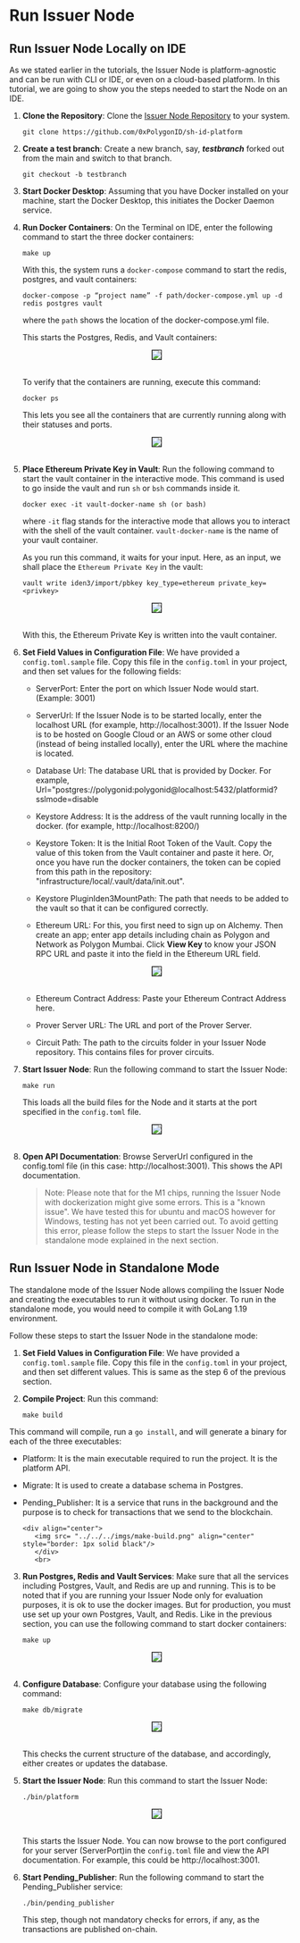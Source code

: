 # Run Issuer Node 

## Run Issuer Node Locally on IDE

As we stated earlier in the tutorials, the Issuer Node is platform-agnostic and can be run with CLI or IDE, or even on a cloud-based platform. In this tutorial, we are going to show you the steps needed to start the Node on an IDE.


1. **Clone the Repository**: Clone the <a href="https://github.com/0xPolygonID/sh-id-platform" target="_blank">Issuer Node Repository</a>
to your system.

      ```
      git clone https://github.com/0xPolygonID/sh-id-platform
      ``` 

2. **Create a test branch**: Create a new branch, say, ***testbranch*** forked out from the main and switch to that branch.

    ```
    git checkout -b testbranch
    ```
    

3. **Start Docker Desktop**: Assuming that you have Docker installed on your machine, start the Docker Desktop, this initiates the Docker Daemon service. 

4. **Run Docker Containers**: On the Terminal on IDE, enter the following command to start the three docker containers:

      ```
      make up
      ```
      With this, the system runs a `docker-compose` command to start the redis, postgres, and vault containers:

      ```
      docker-compose -p “project name” -f path/docker-compose.yml up -d redis postgres vault

      ```
      where the `path` shows the location of the docker-compose.yml file.

      This starts the Postgres, Redis, and Vault containers:

      <div align="center">
         <img src= "../../../imgs/makeup.png" align="center" style="border: 1px solid black"/>
         </div>
         <br>

      To verify that the containers are running, execute this command:

      ```
      docker ps
      ```
      This lets you see all the containers that are currently running along with their statuses and ports.

      <div align="center">
         <img src= "../../../imgs/docker-ps.png" align="center" style="border: 1px solid black"/>
         </div>
      <br>

5. **Place Ethereum Private Key in Vault**: Run the following command to start the vault container in the interactive mode. This command is used to go inside the vault and run `sh` or `bsh` commands inside it. 

      ```
      docker exec -it vault-docker-name sh (or bash)
      ```

      where `-it` flag stands for the interactive mode that allows you to interact with the shell of the vault container. `vault-docker-name` is the name of your vault container. 

      As you run this command, it waits for your input. Here, as an input,  we shall place the `Ethereum Private Key` in the vault:

      ```
      vault write iden3/import/pbkey key_type=ethereum private_key=<privkey>

      ```

      <div align="center">
         <img src= "../../../imgs/ethereum-priv-key.png" align="center" style="border: 1px solid black"/>
         </div>
         <br>

      With this, the Ethereum Private Key is written into the vault container. 

6. **Set Field Values in Configuration File**: We have provided a `config.toml.sample` file. Copy this file in the `config.toml` in your project, and then set values for the following fields:

      - ServerPort: Enter the port on which Issuer Node would start. (Example: 3001)

      - ServerUrl:  If the Issuer Node is to be started locally, enter the localhost URL (for example, http://localhost:3001). If the Issuer Node is to be hosted on Google Cloud or an AWS or some other cloud (instead of being installed locally), enter the URL where the machine is located.

      - Database Url: The database URL that is provided by Docker. For example,
      Url="postgres://polygonid:polygonid@localhost:5432/platformid?sslmode=disable

      - Keystore Address: It is the address of the vault running locally in the docker.  (for example, http://localhost:8200/)

      - Keystore Token: It is the Initial Root Token of the Vault. Copy the value of this token from the Vault container and paste it here. Or, once you have run the docker containers, the token can be copied from this path in the repository: "infrastructure/local/.vault/data/init.out".  

      - Keystore PluginIden3MountPath: The path that needs to be added to the vault so that it can be configured correctly.

      - Ethereum URL: For this, you first need to sign up on Alchemy. Then create an app; enter app details including chain as Polygon and Network as Polygon Mumbai. Click **View Key** to know your JSON RPC URL and paste it into the field in the Ethereum URL field. 

      <div align="center">
            <img src= "../../../imgs/alchemy.png" align="center" style="border: 1px solid black"/>
      </div>
      <br>


      - Ethereum Contract Address: Paste your Ethereum Contract Address here. 

      - Prover Server URL: The URL and port of the Prover Server.

      - Circuit Path: The path to the circuits folder in your Issuer Node repository. This contains files for prover circuits.


7. **Start Issuer Node**: Run the following command to start the Issuer Node:

      ```
      make run
      ```

   This loads all the build files for the Node and it starts at the port specified in the `config.toml` file. 

   <div align="center">
      <img src= "../../../imgs/node-start.png" align="center" style="border: 1px solid black"/>
      </div>
      <br>
      
8. **Open API Documentation**: Browse ServerUrl configured in the config.toml file (in this case: http://localhost:3001). This shows the API documentation. 

      > Note: Please note that for the M1 chips, running the Issuer Node with dockerization might give some errors. This is a "known issue". We have tested this for ubuntu and macOS however for Windows, testing has not yet been carried out. To avoid getting this error, please follow the steps to start the Issuer Node in the standalone mode explained in the next section. 

## Run Issuer Node in Standalone Mode

The standalone mode of the Issuer Node allows compiling the Issuer Node and creating the executables to run it without using docker. To run in the standalone mode, you would need to compile it with GoLang 1.19 environment.  

Follow these steps to start the Issuer Node in the standalone mode:

1. **Set Field Values in Configuration File**: We have provided a `config.toml.sample` file. Copy this file in the `config.toml` in your project, and then set different values. This is same as the step 6 of the previous section. 

2. **Compile Project**: Run this command:

      ```
      make build
      ```
This command will compile, run a `go install`, and will generate a binary for each of the three executables:

- Platform: It is the main executable required to run the project. It is the platform API. 

- Migrate: It is used to create a database schema in Postgres. 

- Pending_Publisher: It is a service that runs in the background and the purpose is to check for transactions that we send to the blockchain. 


      <div align="center">
         <img src= "../../../imgs/make-build.png" align="center" style="border: 1px solid black"/>
         </div>
         <br>

3. **Run Postgres, Redis and Vault Services**: Make sure that all the services including Postgres, Vault, and Redis are up and running. This is to be noted that if you are running your Issuer Node only for evaluation purposes, it is ok to use the docker images. But for production, you must use set up your own Postgres, Vault, and Redis. Like in the previous section, you can use the following command to start docker containers:

      ```
      make up
      ```

      <div align="center">
         <img src= "../../../imgs/services-running.png" align="center" style="border: 1px solid black"/>
         </div>
         <br>

4. **Configure Database**: Configure your database using the following command:

      ```
      make db/migrate
      ```

      <div align="center">
         <img src= "../../../imgs/migration-done.png" align="center" style="border: 1px solid black"/>
         </div>
         <br>

      This checks the current structure of the database, and accordingly, either creates or updates the database. 

5. **Start the Issuer Node**: Run this command to start the Issuer Node:

      ```
      ./bin/platform
      ```

      <div align="center">
         <img src= "../../../imgs/issuer-node-starts.png" align="center" style="border: 1px solid black"/>
         </div>
         <br>

      This starts the Issuer Node. You can now browse to the port configured for your server (ServerPort)in the `config.toml` file and view the API documentation. For example, this could be http://localhost:3001.

6. **Start Pending_Publisher**: Run the following command to start the Pending_Publisher service:

      ```
      ./bin/pending_publisher
      ```
      This step, though not mandatory checks for errors, if any, as the transactions are published on-chain. 





 











